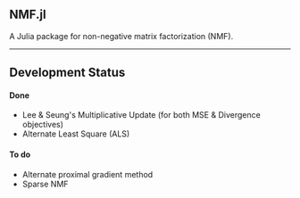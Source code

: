 ## NMF.jl

A Julia package for non-negative matrix factorization (NMF).

---------------------------

## Development Status

#### Done

- Lee & Seung's Multiplicative Update (for both MSE & Divergence objectives)
- Alternate Least Square (ALS) 

#### To do

- Alternate proximal gradient method
- Sparse NMF

